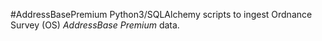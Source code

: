 #AddressBasePremium
Python3/SQLAlchemy scripts to ingest Ordnance Survey (OS) 
_AddressBase Premium_ data. 